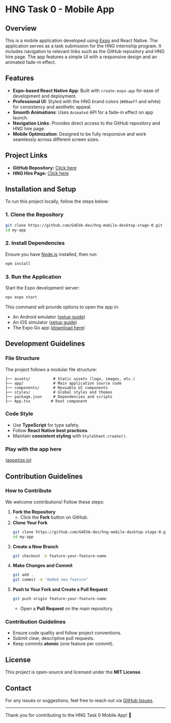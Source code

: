# HNG Task 0 - Mobile App

## Overview
This is a mobile application developed using [Expo](https://expo.dev) and React Native. The application serves as a task submission for the HNG internship program. It includes navigation to relevant links such as the GitHub repository and HNG hire page. The app features a simple UI with a responsive design and an animated fade-in effect.

## Features
- **Expo-based React Native App**: Built with `create-expo-app` for ease of development and deployment.
- **Professional UI**: Styled with the HNG brand colors (`#00aeff` and white) for consistency and aesthetic appeal.
- **Smooth Animations**: Uses `Animated` API for a fade-in effect on app launch.
- **Navigation Links**: Provides direct access to the GitHub repository and HNG hire page.
- **Mobile Optimization**: Designed to be fully responsive and work seamlessly across different screen sizes.

## Project Links
- **GitHub Repository:** [Click here](https://github.com/G4EVA-dev/hng-mobile-desktop-stage-0.git)
- **HNG Hire Page:** [Click here](https://hng.tech/hire)

## Installation and Setup
To run this project locally, follow the steps below:

### 1. Clone the Repository
```bash
git clone https://github.com/G4EVA-dev/hng-mobile-desktop-stage-0.git
cd my-app
```

### 2. Install Dependencies
Ensure you have [Node.js](https://nodejs.org/) installed, then run:
```bash
npm install
```

### 3. Run the Application
Start the Expo development server:
```bash
npx expo start
```
This command will provide options to open the app in:
- An Android emulator ([setup guide](https://docs.expo.dev/workflow/android-studio-emulator/))
- An iOS simulator ([setup guide](https://docs.expo.dev/workflow/ios-simulator/))
- The Expo Go app ([download here](https://expo.dev/go))

## Development Guidelines
### File Structure
The project follows a modular file structure:
```
├── assets/          # Static assets (logo, images, etc.)
├── app/             # Main application source code
├── components/      # Reusable UI components
├── styles/          # Global styles and themes
├── package.json     # Dependencies and scripts
├── App.tsx         # Root component
```
### Code Style
- Use **TypeScript** for type safety.
- Follow **React Native best practices**.
- Maintain **consistent styling** with `StyleSheet.create()`.

### Play with the app here
([appetize.io](https://appetize.io/app/b_7gdb7ybx6mazzjfgoyddhctdi4))

## Contribution Guidelines
### How to Contribute
We welcome contributions! Follow these steps:
1. **Fork the Repository**
   - Click the **Fork** button on GitHub.
2. **Clone Your Fork**
   ```bash
   git clone https://github.com/G4EVA-dev/hng-mobile-desktop-stage-0.git
   cd my-app
   ```
3. **Create a New Branch**
   ```bash
   git checkout -b feature-your-feature-name
   ```
4. **Make Changes and Commit**
   ```bash
   git add .
   git commit -m "Added new feature"
   ```
5. **Push to Your Fork and Create a Pull Request**
   ```bash
   git push origin feature-your-feature-name
   ```
   - Open a **Pull Request** on the main repository.

### Contribution Guidelines
- Ensure code quality and follow project conventions.
- Submit clear, descriptive pull requests.
- Keep commits **atomic** (one feature per commit).

## License
This project is open-source and licensed under the **MIT License**.

## Contact
For any issues or suggestions, feel free to reach out via [GitHub Issues](https://github.com/G4EVA-dev/hng-mobile-desktop-stage-0/issues).

---

Thank you for contributing to the HNG Task 0 Mobile App! 🚀

